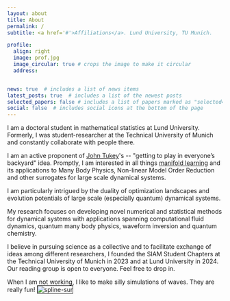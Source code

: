 ```yaml
---
layout: about
title: About
permalink: /
subtitle: <a href='#'>Affiliations</a>. Lund University, TU Munich.

profile:
  align: right
  image: prof.jpg
  image_circular: true # crops the image to make it circular
  address: 


news: true  # includes a list of news items
latest_posts: true  # includes a list of the newest posts
selected_papers: false # includes a list of papers marked as "selected={true}"
social: false  # includes social icons at the bottom of the page
---
```

I am a doctoral student in mathematical statistics at Lund University. Formerly, I was student-researcher at the Technical University of Munich and constantly collaborate with people there.

 I am an active proponent of [John Tukey](https://nationalmedals.org/laureate/john-wilder-tukey/)'s -- "getting to play in everyone’s backyard" idea. Promptly, I am interested in all things [manifold learning](https://fdresearchblog.files.wordpress.com/2019/02/informal-introduction-to-manifold-learning.pdf) and its applications to Many Body Physics, Non-linear Model Order Reduction and other surrogates for large scale dynamical systems.

I am particularly intrigued by the duality of optimization landscapes and evolution potentials of large scale (especially quantum) dynamical systems.

My research focuses on developing novel numerical and statistical methods for dynamical systems with applications spanning computational fluid dynamics, quantum many body physics, waveform inversion and quantum chemistry. 

I believe in pursuing science as a collective and to facilitate exchange of ideas among different researchers, I founded the SIAM Student Chapters at the Technical University of Munich in 2023 and at Lund University in 2024. Our reading group is open to everyone. Feel free to drop in.


When I am not working, I like to make silly simulations of waves. They are really fun!
<img style="border:1px solid black;" class="center" src="/assets/wave_disp.gif" alt="spline-sur" style="width:50%">

